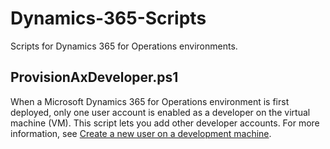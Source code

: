 # Dynamics-365-Scripts
Scripts for Dynamics 365 for Operations environments.

## ProvisionAxDeveloper.ps1 
When a Microsoft Dynamics 365 for Operations environment is first deployed, only one user account is enabled as a developer on the virtual machine (VM). This script lets you add other developer accounts. For more information, see [Create a new user on a development machine](https://docs.microsoft.com/en-us/dynamics365/unified-operations/dev-itpro/dev-tools/enable-development-machine).
